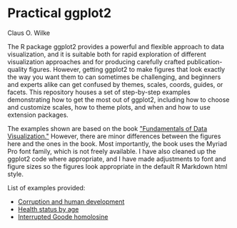 # Practical ggplot2

Claus O. Wilke

The R package ggplot2 provides a powerful and flexible approach to data visualization, and it is suitable both for rapid exploration of different visualization approaches and for producing carefully crafted publication-quality figures. However, getting ggplot2 to make figures that look exactly the way you want them to can sometimes be challenging, and beginners and experts alike can get confused by themes, scales, coords, guides, or facets. This repository houses a set of step-by-step examples demonstrating how to get the most out of ggplot2, including how to choose and customize scales, how to theme plots, and when and how to use extension packages.

The examples shown are based on the book ["Fundamentals of Data Visualization."](https://serialmentor.com/dataviz) However, there are minor differences between the figures here and the ones in the book. Most importantly, the book uses the Myriad Pro font family, which is not freely available. I have also cleaned up the ggplot2 code where appropriate, and I have made adjustments to font and figure sizes so the figures look appropriate in the default R Markdown html style.

List of examples provided:

- [Corruption and human development](https://htmlpreview.github.io/?https://github.com/clauswilke/practical_ggplot2/blob/master/corruption_human_development.html)
- [Health status by age](https://htmlpreview.github.io/?https://github.com/clauswilke/practical_ggplot2/blob/master/health_status.html)
- [Interrupted Goode homolosine](https://htmlpreview.github.io/?https://github.com/clauswilke/practical_ggplot2/blob/master/goode.html)
